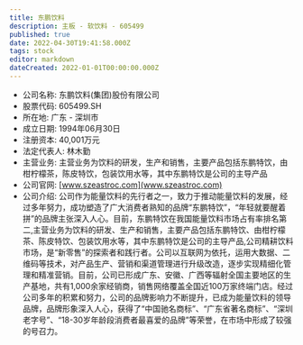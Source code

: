 ```yaml
---
title: 东鹏饮料
description: 主板 - 软饮料 - 605499
published: true
date: 2022-04-30T19:41:58.000Z
tags: stock
editor: markdown
dateCreated: 2022-01-01T00:00:00.000Z
---
```


- 公司名称: 东鹏饮料(集团)股份有限公司
- 股票代码: 605499.SH
- 所在地: 广东 - 深圳市
- 成立日期: 1994年06月30日
- 注册资本: 40,001万元
- 法定代表人: 林木勤
- 主营业务: 主营业务为饮料的研发，生产和销售，主要产品包括东鹏特饮，由柑柠檬茶，陈皮特饮，包装饮用水等，其中东鹏特饮是公司的主导产品
- 公司官网: [www.szeastroc.com](www.szeastroc.com)
- 公司介绍: 公司作为能量饮料的先行者之一，致力于推动能量饮料的发展，经过多年努力，成功塑造了广大消费者熟知的品牌“东鹏特饮”，“年轻就要醒着拼”的品牌主张深入人心。目前，东鹏特饮在我国能量饮料市场占有率排名第二,主营业务为饮料的研发、生产和销售，主要产品包括东鹏特饮、由柑柠檬茶、陈皮特饮、包装饮用水等，其中东鹏特饮是公司的主导产品,公司精耕饮料市场，是“新零售”的探索者和践行者。公司以互联网为依托，运用大数据、二维码等技术，对产品生产、营销和渠道管理进行升级改造，逐步实现精细化管理和精准营销。目前，公司已形成广东、安徽、广西等辐射全国主要地区的生产基地，共有1,000余家经销商，销售网络覆盖全国近100万家终端门店。经过公司多年的积累和努力，公司的品牌影响力不断提升，已成为能量饮料的领导品牌，品牌形象深入人心，获得了“中国驰名商标”、“广东省著名商标”、“深圳老字号”、“18-30岁年龄段消费者最喜爱的品牌”等荣誉，在市场中形成了较强的号召力。


